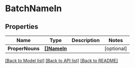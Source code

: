 # BatchNameIn

## Properties
Name | Type | Description | Notes
------------ | ------------- | ------------- | -------------
**ProperNouns** | [**[]NameIn**](NameIn.md) |  | [optional] 

[[Back to Model list]](../README.md#documentation-for-models) [[Back to API list]](../README.md#documentation-for-api-endpoints) [[Back to README]](../README.md)


